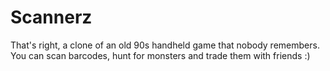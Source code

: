 # Scannerz

That's right, a clone of an old 90s handheld game that nobody remembers.
You can scan barcodes, hunt for monsters and trade them with friends :)